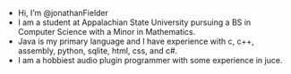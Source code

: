 - Hi, I’m @jonathanFielder
- I am a student at Appalachian State University pursuing a BS in Computer Science with a Minor in Mathematics.
- Java is my primary language and I have experience with c, c++, assembly, python, sqlite, html, css, and c#.
- I am a hobbiest audio plugin programmer with some experience in juce.


<!---
jonathanFielder/jonathanFielder is a ✨ special ✨ repository because its `README.md` (this file) appears on your GitHub profile.
You can click the Preview link to take a look at your changes.
--->
